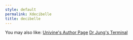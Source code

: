 ```yaml
---
style: default
permalink: Xdecibelle
title: decibelle
---
```

You may also like:
[Univine's Author Page](http://scp-wiki.net/univine-s-author-page)
[Dr Jung's Terminal](http://scp-wiki.net/freudian)